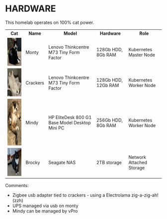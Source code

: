# HARDWARE

This homelab operates on 100% cat power.

 <table>
  <tr>
    <th>Cat</th>
    <th>Name</th>
    <th>Model</th>
    <th>Hardware</th>
    <th>Role</th>
  </tr>
  <tr>
    <td><img src="images/monty.png" width=110px height=90px></td>
    <td>Monty</td>
    <td>Lenovo Thinkcentre M73 Tiny Form Factor</td>
    <td>128Gb HDD, 8Gb RAM</td>
    <td>Kubernetes Master Node</td>
  </tr>
  <tr>
    <td><img src="images/crackers.png" width=110px height=90px></td>
    <td>Crackers</td>
    <td>Lenovo Thinkcentre M73 Tiny Form Factor</td>
    <td>128Gb HDD, 12Gb RAM</td>
    <td>Kubernetes Worker Node</td>
  </tr>
  <tr>
    <td><img src="images/mindy.png" width=110px height=150px></td>
    <td>Mindy</td>
    <td>HP EliteDesk 800 G1 Base Model Desktop Mini PC</td>
    <td>256Gb HDD, 8Gb RAM</td>
    <td>Kubernetes Worker Node</td>
  </tr>
  <tr>
    <td><img src="images/brocky.png" width=110px height=90px></td>
    <td>Brocky</td>
    <td>Seagate NAS</td>
    <td>2TB storage</td>
    <td>Network Attached Storage</td>
  </tr>
</table>

Comments:
 * Zigbee usb adapter tied to crackers - using a Electrolama zig-a-zig-ah! (zzh)
 * UPS managed via usb on monty
 * Mindy can be managed by vPro
